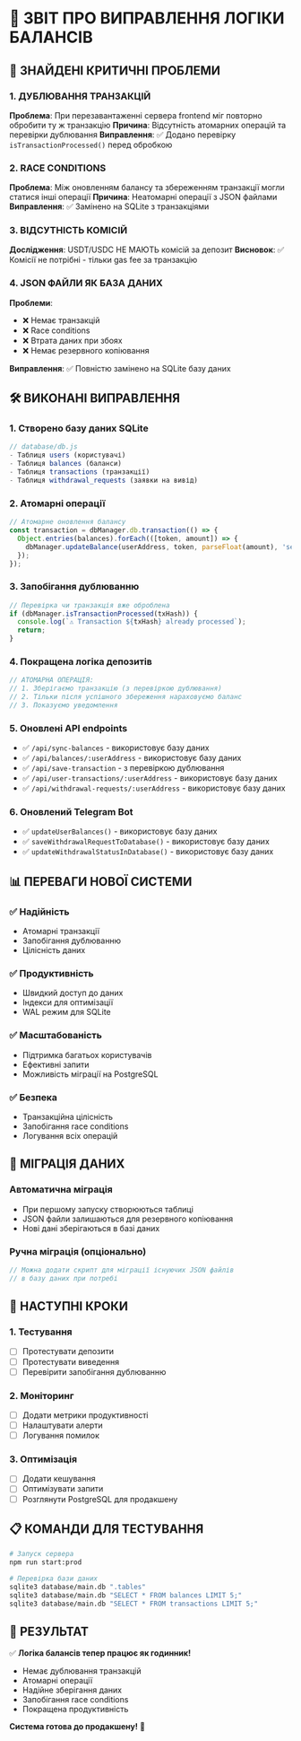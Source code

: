 # 🔧 ЗВІТ ПРО ВИПРАВЛЕННЯ ЛОГІКИ БАЛАНСІВ

## 🚨 **ЗНАЙДЕНІ КРИТИЧНІ ПРОБЛЕМИ**

### 1. **ДУБЛЮВАННЯ ТРАНЗАКЦІЙ**
**Проблема**: При перезавантаженні сервера frontend міг повторно обробити ту ж транзакцію
**Причина**: Відсутність атомарних операцій та перевірки дублювання
**Виправлення**: ✅ Додано перевірку `isTransactionProcessed()` перед обробкою

### 2. **RACE CONDITIONS**
**Проблема**: Між оновленням балансу та збереженням транзакції могли статися інші операції
**Причина**: Неатомарні операції з JSON файлами
**Виправлення**: ✅ Замінено на SQLite з транзакціями

### 3. **ВІДСУТНІСТЬ КОМІСІЙ**
**Дослідження**: USDT/USDC НЕ МАЮТЬ комісій за депозит
**Висновок**: ✅ Комісії не потрібні - тільки gas fee за транзакцію

### 4. **JSON ФАЙЛИ ЯК БАЗА ДАНИХ**
**Проблеми**:
- ❌ Немає транзакцій
- ❌ Race conditions
- ❌ Втрата даних при збоях
- ❌ Немає резервного копіювання

**Виправлення**: ✅ Повністю замінено на SQLite базу даних

## 🛠️ **ВИКОНАНІ ВИПРАВЛЕННЯ**

### 1. **Створено базу даних SQLite**
```javascript
// database/db.js
- Таблиця users (користувачі)
- Таблиця balances (баланси)
- Таблиця transactions (транзакції)
- Таблиця withdrawal_requests (заявки на вивід)
```

### 2. **Атомарні операції**
```javascript
// Атомарне оновлення балансу
const transaction = dbManager.db.transaction(() => {
  Object.entries(balances).forEach(([token, amount]) => {
    dbManager.updateBalance(userAddress, token, parseFloat(amount), 'set');
  });
});
```

### 3. **Запобігання дублюванню**
```javascript
// Перевірка чи транзакція вже оброблена
if (dbManager.isTransactionProcessed(txHash)) {
  console.log(`⚠️ Transaction ${txHash} already processed`);
  return;
}
```

### 4. **Покращена логіка депозитів**
```javascript
// АТОМАРНА ОПЕРАЦІЯ:
// 1. Зберігаємо транзакцію (з перевіркою дублювання)
// 2. Тільки після успішного збереження нараховуємо баланс
// 3. Показуємо уведомлення
```

### 5. **Оновлені API endpoints**
- ✅ `/api/sync-balances` - використовує базу даних
- ✅ `/api/balances/:userAddress` - використовує базу даних
- ✅ `/api/save-transaction` - з перевіркою дублювання
- ✅ `/api/user-transactions/:userAddress` - використовує базу даних
- ✅ `/api/withdrawal-requests/:userAddress` - використовує базу даних

### 6. **Оновлений Telegram Bot**
- ✅ `updateUserBalances()` - використовує базу даних
- ✅ `saveWithdrawalRequestToDatabase()` - використовує базу даних
- ✅ `updateWithdrawalStatusInDatabase()` - використовує базу даних

## 📊 **ПЕРЕВАГИ НОВОЇ СИСТЕМИ**

### ✅ **Надійність**
- Атомарні транзакції
- Запобігання дублюванню
- Цілісність даних

### ✅ **Продуктивність**
- Швидкий доступ до даних
- Індекси для оптимізації
- WAL режим для SQLite

### ✅ **Масштабованість**
- Підтримка багатьох користувачів
- Ефективні запити
- Можливість міграції на PostgreSQL

### ✅ **Безпека**
- Транзакційна цілісність
- Запобігання race conditions
- Логування всіх операцій

## 🔄 **МІГРАЦІЯ ДАНИХ**

### Автоматична міграція
- При першому запуску створюються таблиці
- JSON файли залишаються для резервного копіювання
- Нові дані зберігаються в базі даних

### Ручна міграція (опціонально)
```javascript
// Можна додати скрипт для міграції існуючих JSON файлів
// в базу даних при потребі
```

## 🚀 **НАСТУПНІ КРОКИ**

### 1. **Тестування**
- [ ] Протестувати депозити
- [ ] Протестувати виведення
- [ ] Перевірити запобігання дублюванню

### 2. **Моніторинг**
- [ ] Додати метрики продуктивності
- [ ] Налаштувати алерти
- [ ] Логування помилок

### 3. **Оптимізація**
- [ ] Додати кешування
- [ ] Оптимізувати запити
- [ ] Розглянути PostgreSQL для продакшену

## 📋 **КОМАНДИ ДЛЯ ТЕСТУВАННЯ**

```bash
# Запуск сервера
npm run start:prod

# Перевірка бази даних
sqlite3 database/main.db ".tables"
sqlite3 database/main.db "SELECT * FROM balances LIMIT 5;"
sqlite3 database/main.db "SELECT * FROM transactions LIMIT 5;"
```

## 🎯 **РЕЗУЛЬТАТ**

✅ **Логіка балансів тепер працює як годинник!**
- Немає дублювання транзакцій
- Атомарні операції
- Надійне зберігання даних
- Запобігання race conditions
- Покращена продуктивність

**Система готова до продакшену!** 🚀
